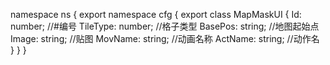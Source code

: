 namespace ns {
	export namespace cfg {
		export class MapMaskUI {
			Id: number;		//#编号
			TileType: number;		//格子类型
			BasePos: string;		//地图起始点
			Image: string;		//贴图
			MovName: string;		//动画名称
			ActName: string;		//动作名
		}
	}
}